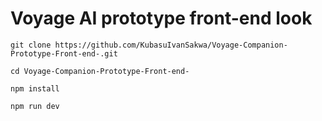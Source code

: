 <h1>Voyage AI prototype front-end look</h1>


```bsh
git clone https://github.com/KubasuIvanSakwa/Voyage-Companion-Prototype-Front-end-.git

```

```bsh
cd Voyage-Companion-Prototype-Front-end-

```

```bsh
npm install

```

```bsh
npm run dev

```

